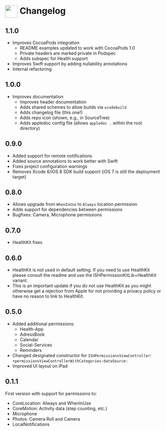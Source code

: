 # <img src="icon.png" align="center" width="40" height="40"> Changelog

## 1.1.0

* Improves CocoaPods integration
  * README examples updated to work with CocoaPods 1.0
  * Private headers are marked private in Podspec
  * Adds subspec for Health support
* Improves Swift support by adding nullability annotations
* Internal refactoring

## 1.0.0

* Improves documentation
  * Improves header documentation
  * Adds shared schemes to allow builds via `xcodebuild`
  * Adds changelog file (this one!)
  * Adds repo icon (shown, e.g., in SourceTree)
  * Adds appledoc config file (allows `appledoc .` within the root directory)

## 0.9.0

* Added support for remote notifications
* Added source annotations to work better with Swift
* Fixes project configuration warnings
* Removes Xcode 6/iOS 8 SDK build support (iOS 7 is still the deployment target)

## 0.8.0

* Allows upgrade from `WhenInUse` to `Always` location permission
* Adds support for dependencies between permissions
* Bugfixes: Camera, Microphone permissions

## 0.7.0

* HealthKit fixes

## 0.6.0

* HealthKit is not used in default setting. If you need to use HealthKit please consult the readme and use the ISHPermissionKitLib+HealthKit variant.
* This is an important update if you do not use HealthKit as you might otherwise get a rejection from Apple for not providing a privacy policy or have no reason to link to HealthKit. 

## 0.5.0

* Added additional permissions:
  * Health-App
  * AdressBook
  * Calendar
  * Social-Services
  * Reminders
* Changed designated constructor for `ISHPermissionsViewController`: `+permissionsViewControllerWithCategories:dataSource:`
* Improved UI layout on iPad

## 0.1.1

First version with support for permissions to:

* CoreLocation: Always and WhenInUse
* CoreMotion: Activity data (step counting, etc.)
* Microphone
* Photos: Camera Roll and Camera
* LocalNotifications
